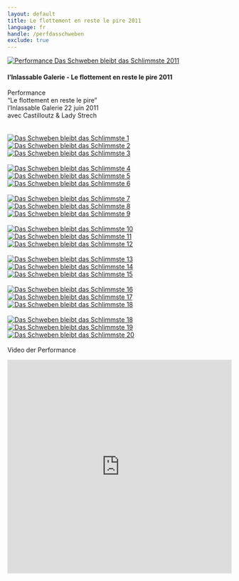 ```yaml
---
layout: default
title: Le flottement en reste le pire 2011
language: fr
handle: /perfdasschweben
exclude: true
---
```


<a rel="lightbox" data-lightbox="example-1" href="/galeries/performance-dasschweben/invitation-22-juin-2011-vitrine-noir-web.jpg" title="Performance Das Schweben bleibt das Schlimmste 2011"><img src="/galeries/performance-dasschweben/invitation-22-juin-2011-vitrine-noir-web.jpg" alt="Performance Das Schweben bleibt das Schlimmste 2011" class="img-left"></a>
#### l’Inlassable Galerie - Le flottement en reste le pire 2011  
  
Performance  
“Le flottement en reste le pire”  
l’Inlassable Galerie 22 juin 2011     
avec Castilloutz & Lady Strech    
<br style="clear:both" />
<br style="clear:both" />
<a rel="lightbox" data-lightbox="example-1" href="/galeries/performance-dasschweben/schweben1-Ernesto-Castillo.jpg" title="Das Schweben bleibt das Schlimmste 1"><img src="/galeries/performance-dasschweben/schweben1-Ernesto-Castillo.jpg" alt="Das Schweben bleibt das Schlimmste 1" class="img-left3"></a>
<a rel="lightbox" data-lightbox="example-1" href="/galeries/performance-dasschweben/schweben2-Ernesto-Castillo.jpg" title="Das Schweben bleibt das Schlimmste 2"><img src="/galeries/performance-dasschweben/schweben2-Ernesto-Castillo.jpg" alt="Das Schweben bleibt das Schlimmste 2" class="img-left3"></a>
<a rel="lightbox" data-lightbox="example-1" href="/galeries/performance-dasschweben/schweben3-Ernesto-Castillo.jpg" title="Das Schweben bleibt das Schlimmste 3"><img src="/galeries/performance-dasschweben/schweben3-Ernesto-Castillo.jpg" alt="Das Schweben bleibt das Schlimmste 3" class="img-left3"></a>
<br style="clear:both" />
<br style="clear:both" />
<a rel="lightbox" data-lightbox="example-1" href="/galeries/performance-dasschweben/schweben4-Ernesto-Castillo.jpg" title="Das Schweben bleibt das Schlimmste 4"><img src="/galeries/performance-dasschweben/schweben4-Ernesto-Castillo.jpg" alt="Das Schweben bleibt das Schlimmste 4" class="img-left3"></a>
<a rel="lightbox" data-lightbox="example-1" href="/galeries/performance-dasschweben/schweben5-Ernesto-Castillo.jpg" title="Das Schweben bleibt das Schlimmste 5"><img src="/galeries/performance-dasschweben/schweben5-Ernesto-Castillo.jpg" alt="Das Schweben bleibt das Schlimmste 5" class="img-left3"></a>
<a rel="lightbox" data-lightbox="example-1" href="/galeries/performance-dasschweben/schweben6-Ernesto-Castillo.jpg" title="Das Schweben bleibt das Schlimmste 6"><img src="/galeries/performance-dasschweben/schweben6-Ernesto-Castillo.jpg" alt="Das Schweben bleibt das Schlimmste 6" class="img-left3"></a>
<br style="clear:both" />
<br style="clear:both" />
<a rel="lightbox" data-lightbox="example-1" href="/galeries/performance-dasschweben/schweben7-Ernesto-Castillo.jpg" title="Das Schweben bleibt das Schlimmste 7"><img src="/galeries/performance-dasschweben/schweben7-Ernesto-Castillo.jpg" alt="Das Schweben bleibt das Schlimmste 7" class="img-left3"></a>
<a rel="lightbox" data-lightbox="example-1" href="/galeries/performance-dasschweben/schweben8-Ernesto-Castillo.jpg" title="Das Schweben bleibt das Schlimmste 8"><img src="/galeries/performance-dasschweben/schweben8-Ernesto-Castillo.jpg" alt="Das Schweben bleibt das Schlimmste 8" class="img-left3"></a>
<a rel="lightbox" data-lightbox="example-1" href="/galeries/performance-dasschweben/schweben9-Ernesto-Castillo.jpg" title="Das Schweben bleibt das Schlimmste 9"><img src="/galeries/performance-dasschweben/schweben9-Ernesto-Castillo.jpg" alt="Das Schweben bleibt das Schlimmste 9" class="img-left3"></a>
<br style="clear:both" />
<br style="clear:both" />
<a rel="lightbox" data-lightbox="example-1" href="/galeries/performance-dasschweben/schweben10-Ernesto-Castillo.jpg" title="Das Schweben bleibt das Schlimmste 10"><img src="/galeries/performance-dasschweben/schweben10-Ernesto-Castillo.jpg" alt="Das Schweben bleibt das Schlimmste 10" class="img-left3"></a>
<a rel="lightbox" data-lightbox="example-1" href="/galeries/performance-dasschweben/schweben11-Ernesto-Castillo.jpg" title="Das Schweben bleibt das Schlimmste 11"><img src="/galeries/performance-dasschweben/schweben11-Ernesto-Castillo.jpg" alt="Das Schweben bleibt das Schlimmste 11" class="img-left3"></a>
<a rel="lightbox" data-lightbox="example-1" href="/galeries/performance-dasschweben/schweben12-Ernesto-Castillo.jpg" title="Das Schweben bleibt das Schlimmste 12"><img src="/galeries/performance-dasschweben/schweben12-Ernesto-Castillo.jpg" alt="Das Schweben bleibt das Schlimmste 12" class="img-left3"></a>
<br style="clear:both" />
<br style="clear:both" />
<a rel="lightbox" data-lightbox="example-1" href="/galeries/performance-dasschweben/schweben13-Ernesto-Castillo.jpg" title="Das Schweben bleibt das Schlimmste 13"><img src="/galeries/performance-dasschweben/schweben13-Ernesto-Castillo.jpg" alt="Das Schweben bleibt das Schlimmste 13" class="img-left3"></a>
<a rel="lightbox" data-lightbox="example-1" href="/galeries/performance-dasschweben/schweben14-Ernesto-Castillo.jpg" title="Das Schweben bleibt das Schlimmste 14"><img src="/galeries/performance-dasschweben/schweben14-Ernesto-Castillo.jpg" alt="Das Schweben bleibt das Schlimmste 14" class="img-left3"></a>
<a rel="lightbox" data-lightbox="example-1" href="/galeries/performance-dasschweben/schweben15-Ernesto-Castillo.jpg" title="Das Schweben bleibt das Schlimmste 15"><img src="/galeries/performance-dasschweben/schweben15-Ernesto-Castillo.jpg" alt="Das Schweben bleibt das Schlimmste 15" class="img-left3"></a>
<br style="clear:both" />
<br style="clear:both" />
<a rel="lightbox" data-lightbox="example-1" href="/galeries/performance-dasschweben/schweben16-Ernesto-Castillo.jpg" title="Das Schweben bleibt das Schlimmste 16"><img src="/galeries/performance-dasschweben/schweben16-Ernesto-Castillo.jpg" alt="Das Schweben bleibt das Schlimmste 16" class="img-left3"></a>
<a rel="lightbox" data-lightbox="example-1" href="/galeries/performance-dasschweben/schweben17-Ernesto-Castillo.jpg" title="Das Schweben bleibt das Schlimmste 17"><img src="/galeries/performance-dasschweben/schweben17-Ernesto-Castillo.jpg" alt="Das Schweben bleibt das Schlimmste 17" class="img-left3"></a>
<a rel="lightbox" data-lightbox="example-1" href="/galeries/performance-dasschweben/schweben18-Ernesto-Castillo.jpg" title="Das Schweben bleibt das Schlimmste 18"><img src="/galeries/performance-dasschweben/schweben18-Ernesto-Castillo.jpg" alt="Das Schweben bleibt das Schlimmste 18" class="img-left3"></a>
<br style="clear:both" />
<br style="clear:both" />
<a rel="lightbox" data-lightbox="example-1" href="/galeries/performance-dasschweben/asset-Photo-86-e1319881437307.jpg" title="Das Schweben bleibt das Schlimmste 18"><img src="/galeries/performance-dasschweben/asset-Photo-86-e1319881437307.jpg" alt="Das Schweben bleibt das Schlimmste 18" class="img-left3"></a>
<a rel="lightbox" data-lightbox="example-1" href="/galeries/performance-dasschweben/asset-Photo-87-e1319881408208.jpg" title="Das Schweben bleibt das Schlimmste 19"><img src="/galeries/performance-dasschweben/asset-Photo-87-e1319881408208.jpg" alt="Das Schweben bleibt das Schlimmste 19" class="img-left3"></a>
<a rel="lightbox" data-lightbox="example-1" href="/galeries/performance-dasschweben/asset-Photo-88-e1319881473522.jpg" title="Das Schweben bleibt das Schlimmste 20"><img src="/galeries/performance-dasschweben/asset-Photo-88-e1319881473522.jpg" alt="Das Schweben bleibt das Schlimmste 20" class="img-left3"></a>
<br style="clear:both" />
<br style="clear:both" />
Video der Performance  
  
<iframe width="100%" height="480" src="https://www.youtube.com/embed/B0ESHxTJnl8?rel=0" frameborder="0" allowfullscreen></iframe>

